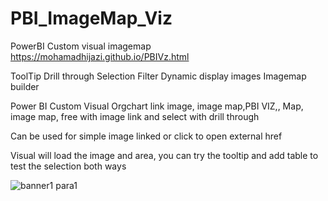 # PBI_ImageMap_Viz
PowerBI Custom visual imagemap
https://mohamadhijazi.github.io/PBIVz.html

ToolTip
Drill through
Selection
Filter
Dynamic display images
Imagemap builder

Power BI Custom Visual Orgchart link image, image map,PBI VIZ,, Map, image map, free with image link and select with drill through

Can be used for simple image linked or click to open external href
<!--Click <a href="https://github.com/mohamadhijazi/mohamadhijazi.github.io/raw/master/viz/US_Sales_Analysis.pbix">here</a> to download the sample .pbix file with more test scenarios -->

Visual will load the image and area, you can try the tooltip and add table to test the selection both ways </p> 
									<img src="https://mohamadhijazi.github.io/PBIImages/Final.JPG" title="banner1 para1">
